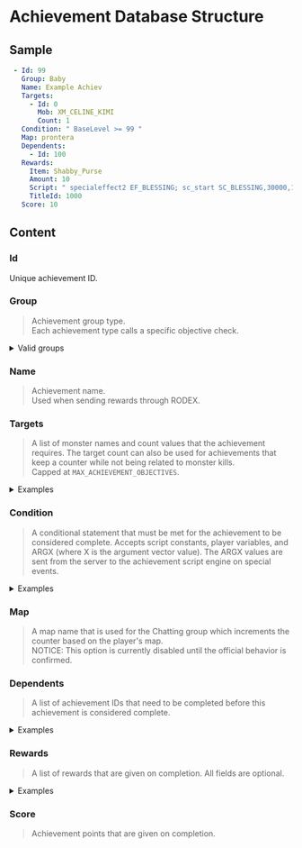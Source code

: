 <!--
//===== rAthena Documentation ================================
//= Achievement Database Structure
//===== By: ==================================================
//= rAthena Dev Team
//===== Last Updated: ========================================
//= 20200220
//===== Description: =========================================
//= Explanation of the achievements_db.yml file and structure.
//============================================================
-->

# Achievement Database Structure
## Sample
```yml
 - Id: 99                  
   Group: Baby            
   Name: Example Achiev
   Targets:            
     - Id: 0
       Mob: XM_CELINE_KIMI
       Count: 1
   Condition: " BaseLevel >= 99 "
   Map: prontera
   Dependents:
     - Id: 100
   Rewards:
     Item: Shabby_Purse
     Amount: 10
     Script: " specialeffect2 EF_BLESSING; sc_start SC_BLESSING,30000,10; "
     TitleId: 1000
   Score: 10
```
## Content
### Id
Unique achievement ID.

### Group
> Achievement group type.  
> Each achievement type calls a specific objective check.  
<details>
  <summary>Valid groups</summary>
  
  - `None` - Can be used for custom achievements that are given through a script with no trigger events.  
  - `Add_Friend` - Triggered when a player adds a friend.
  - `Adventure` - Does not trigger automatically. These are triggered by the achievementcomplete script command.
  - `Baby` - Triggered when a player becomes a baby job.
  - `Battle` - Triggered when a player kills a monster.
  - `Chatting` - Aegis uses this when talking to a NPC. These are triggered by the achievementupdate script command.
  - `Chatting_Count` - Triggered when a player has a chatroom open and others join.
  - `Chatting_Create` - Triggered when a player creates a chatroom.
  - `Chatting_Dying` - Triggered when a player creates a chatroom and dies with it open.
  - `Eat` - Unknown.
  - `Get_Item` - Triggered when a player gets an item that has a specific sell value.
  - `Get_Zeny` - Triggered when a player gets a specific amount of zeny at once.
  - `Goal_Achieve` - Triggered when a player's achievement rank levels up.
  - `Goal_Level` - Triggered when a player's base level or job level changes.
  - `Goal_Status` - Triggered when a player's base stats changes.
  - `Job_Change` - Triggered when a player's job changes.
  - `Marry` - Triggered when two players get married.
  - `Party` - Triggered when a player creates a party.
  - `Enchant_Fail` - Triggered when a player fails to refine an equipment.
  - `Enchant_Success` - Triggered when a player successfully refines an equipment.
  - `Spend_Zeny` - Triggered when a player spends any amount of zeny on vendors.
  - `Taming` - Triggered when a player tames a monster.
</details>

### Name
> Achievement name.  
> Used when sending rewards through RODEX.

### Targets
> A list of monster names and count values that the achievement requires. The target count can also be used for achievements that keep a counter while not being related to monster kills.  
> Capped at `MAX_ACHIEVEMENT_OBJECTIVES`.

<details>
  <summary>Examples</summary>

- Example 1  
Player must kill 5 Scorpions and 10 Porings
```yml
  Targets:
    - Id: 0
      Mob: SCORPION
      Count: 5
    - Id: 1
      Mob: PORING
      Count: 10
```

- Example 2  
Player must have 100 or more of ARG0 value. Using the count target value is useful for achievements that are increased in increments and not checked for a total (UI_Type = 1). IE: In the achievement_list.lub file, UI_Type 0 is displayed as non-incremental while 1 shows a progress bar of completion for the achievement.
```yml
Condition: " ARG0 >= 100 "
  Targets:
    - Id: 0 // Array index value
      Count: 100
```
</details>

### Condition
> A conditional statement that must be met for the achievement to be considered complete. Accepts script constants, player variables, and ARGX (where X is the argument vector value). The ARGX values are sent from the server to the achievement script engine on special events.  

<details>
  <summary>Examples</summary>

- Example 1  
This function will send 1 argument (ARG0) with a value of i + 1 when a friend is added.
```yml
achievement_update_objective(f_sd, AG_ADD_FRIEND, 1, i + 1);
```

- Example 2  
This function will send 2 arguments (ARG0 and ARG1) with values of weapon level and refine level, respectively, when an equipment is successfully refined.
```yml
achievement_update_objective(sd, AG_REFINE_SUCCESS, 2, sd->inventory_data[i]->wlv, sd->inventory.u.items_inventory[i].refine);
```
</details>

### Map
> A map name that is used for the Chatting group which increments the counter based on the player's map.  
> NOTICE: This option is currently disabled until the official behavior is confirmed.

### Dependents
> A list of achievement IDs that need to be completed before this achievement is considered complete.

<details>
  <summary>Examples</summary>

- Example 1  
Player must complete achievements 10001 and 10002 first.
```yml
Dependents:
  10001: true
  10002: true
```

- Example 2  
Used with the import, dependent achievements can be disabled. The player now only requires completion of achievement 10001.
```
Dependents:
  10002: false
```
</details>

### Rewards
> A list of rewards that are given on completion. All fields are optional.
<details>
  <summary>Examples</summary>

```yml
Item: Item Name
Amount: Amount of Item (Default: 1)
Script: Bonus Script
TitleId: Title ID
```
</details>

### Score
> Achievement points that are given on completion.
